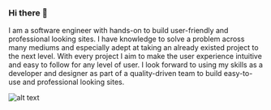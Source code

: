 ### Hi there 👋

I am a software engineer with hands-on to build user-friendly and professional looking sites. I have knowledge to solve a problem across many mediums and especially adept at taking an already existed project to the next level. With every project I aim to make the user experience intuitive and easy to follow for any level of user. I look forward to using my skills as a developer and designer as part of a quality-driven team to build easy-to-use and professional looking sites.

![alt text](https://www.codewars.com/users/NorthWillov/badges/small)
